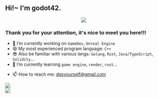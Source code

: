 
<h2> Hi!~ I'm godot42.</h2>

<div align="center">
 <div>
    <img   src="https://komarev.com/ghpvc/?username=godotc"></img>
 </div>
</div>

 ### Thank you for your attention, it's nice to meet you here!!!

<!--- 👉Click to check my <a href="https://godotc.github.io/">Blog</a> -->


<!--- 💬 Ask me about cpp, solidity...-->
- 🔭 I’m currently working on `GameDev`, `Unreal Engine`
- 😄 My most experienced program language: `C++`
- 😎 Also be familiar with various langs: `Golang`, `Rust`, `Java/TypeScript`, `Solidity`...
- 🌱 I’m currently learning  `game engine`, `render`, `rust`...
<!--- - ⚡ Fun fact: No surprise...
- 👯 I am looking for job opportunities related to `Gmaedev`, `Golang (BE development)`, `C/C++` or `Web3`. Hope to work in Shenzhen.  --->
- 📫 How to reach me: desyourself@gmail.com


 <div>
   <img   src="https://github-readme-stats.vercel.app/api/top-langs/?username=godotc&layout=compact"></img>
 </div>

 <div>
    <img   src="https://github-readme-stats.vercel.app/api?username=godotc&show_icons=true&theme=tokyonight"></img>
 </div>








